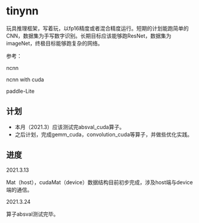 # tinynn

玩具推理框架，写着玩，以fp16精度或者混合精度运行。短期的计划能跑简单的CNN，数据集为手写数字识别。长期目标应该能够跑ResNet，数据集为imageNet，终极目标能够跑复杂的网络。

参考：

ncnn

ncnn with cuda

paddle-Lite

## 计划

* 本月（2021.3）应该测试完absval_cuda算子。
* 之后计划，完成gemm_cuda，convolution_cuda等算子，并做些优化实践。

## 进度

2021.3.13

Mat（host），cudaMat（device）数据结构目前初步完成，涉及host端与device端的通信。

2021.3.24

算子absval测试完毕。